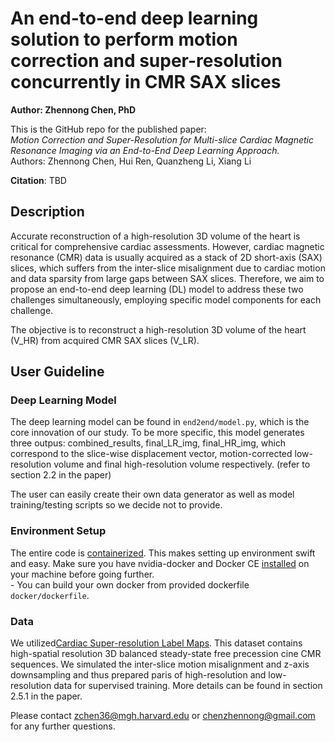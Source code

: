 # An end-to-end deep learning solution to perform motion correction and super-resolution concurrently in CMR SAX slices
**Author: Zhennong Chen, PhD**<br />

This is the GitHub repo for the published paper: <br />
*Motion Correction and Super-Resolution for Multi-slice Cardiac Magnetic Resonance Imaging via an End-to-End Deep Learning Approach.*<br />
Authors: Zhennong Chen, Hui Ren, Quanzheng Li, Xiang Li<br />

**Citation**: TBD

## Description
Accurate reconstruction of a high-resolution 3D volume of the heart is critical for comprehensive cardiac assessments. However, cardiac magnetic resonance (CMR) data is usually acquired as a stack of 2D short-axis (SAX) slices, which suffers from the inter-slice misalignment due to cardiac motion and data sparsity from large gaps between SAX slices. Therefore, we aim to propose an end-to-end deep learning (DL) model to address these two challenges simultaneously, employing specific model components for each challenge. <br />

The objective is to reconstruct a high-resolution 3D volume of the heart (V_HR) from acquired CMR SAX slices (V_LR).<br />


## User Guideline
### Deep Learning Model
The deep learning model can be found in ```end2end/model.py```, which is the core innovation of our study. To be more specific, this model generates three outpus: combined_results, final_LR_img, final_HR_img, which correspond to the slice-wise displacement vector, motion-corrected low-resolution volume and final high-resolution volume respectively. (refer to section 2.2 in the paper)<br />

The user can easily create their own data generator as well as model training/testing scripts so we decide not to provide.


### Environment Setup
The entire code is [containerized](https://www.docker.com/resources/what-container). This makes setting up environment swift and easy. Make sure you have nvidia-docker and Docker CE [installed](https://docs.nvidia.com/datacenter/cloud-native/container-toolkit/install-guide.html#docker) on your machine before going further. <br />
    - You can build your own docker from provided dockerfile ```docker/dockerfile```. <br />
    

### Data 
We utilized[Cardiac Super-resolution Label Maps](https://data.mendeley.com/datasets/pw87p28). This dataset contains high-spatial resolution 3D balanced steady-state free precession cine CMR sequences. We simulated the inter-slice motion misalignment and z-axis downsampling and thus prepared paris of high-resolution and low-resolution data for supervised training. More details can be found in section 2.5.1 in the paper.

Please contact zchen36@mgh.harvard.edu or chenzhennong@gmail.com for any further questions.




